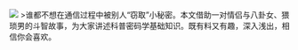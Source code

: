 <img src="https://mmbiz.qpic.cn/mmbiz_jpg/Z6bicxIx5naKWRxu117HyaSicAyv1ImibAKibEQoZ5TgBFcw865w3Om20hYzK2pY4e9ZAviba8mPJH6T474Pue0olicA/640?wx_fmt=jpeg&tp=webp&wxfrom=5&wx_lazy=1&wx_co=1">
>谁都不想在通信过程中被别人“窃取”小秘密。本文借助一对情侣与八卦女、猥琐男的斗智故事，为大家讲述科普密码学基础知识。既有料又有趣，深入浅出，相信你会喜欢。</a>
